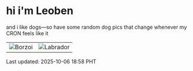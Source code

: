 # hi i'm Leoben

and i like dogs—so have some random dog pics that change whenever my CRON feels like it

|  |  |
|--------|----------|
| ![Borzoi](https://random-dog-vercel.vercel.app/api/random-borzoi?v=1759748309) | ![Labrador](https://random-dog-vercel.vercel.app/api/random-labrador?v=1759748309) |

Last updated: 2025-10-06 18:58 PHT
